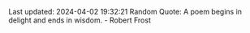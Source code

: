 Last updated: 2024-04-02 19:32:21
Random Quote: A poem begins in delight and ends in wisdom. - Robert Frost